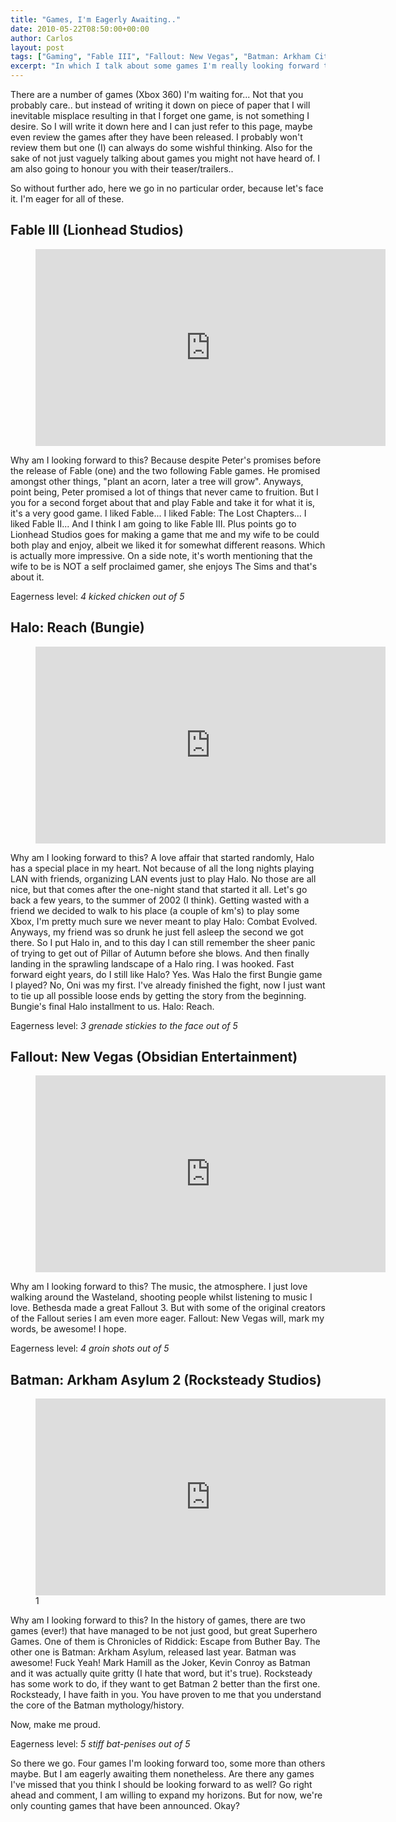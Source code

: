 ```yaml
---
title: "Games, I'm Eagerly Awaiting.."
date: 2010-05-22T08:50:00+00:00
author: Carlos
layout: post
tags: ["Gaming", "Fable III", "Fallout: New Vegas", "Batman: Arkham City", "Halo: Reach"]
excerpt: "In which I talk about some games I'm really looking forward to."
---
```

There are a number of games (Xbox 360) I'm waiting for... Not that you probably care.. but instead of writing it down on piece of paper that I will inevitable misplace resulting in that I forget one game, is not something I desire. So I will write it down here and I can just refer to this page, maybe even review the games after they have been released. I probably won't review them but one (I) can always do some wishful thinking. Also for the sake of not just vaguely talking about games you might not have heard of. I am also going to honour you with their teaser/trailers..

So without further ado, here we go in no particular order, because let's face it. I'm eager for all of these.

## Fable III (Lionhead Studios)

<figure class="media-video">
    <iframe width="560" height="315" src="https://www.youtube.com/embed/MiSPNCbz0ak" frameborder="0" allowfullscreen></iframe>
</figure>

Why am I looking forward to this? Because despite Peter's promises before the release of Fable (one) and the two following Fable games. He promised amongst other things, "plant an acorn, later a tree will grow". Anyways, point being, Peter promised a lot of things that never came to fruition. But I you for a second forget about that and play Fable and take it for what it is, it's a very good game. I liked Fable... I liked Fable: The Lost Chapters... I liked Fable II... And I think I am going to like Fable III. Plus points go to Lionhead Studios goes for making a game that me and my wife to be could both play and enjoy, albeit we liked it for somewhat different reasons. Which is actually more impressive. On a side note, it's worth mentioning that the wife to be is NOT a self proclaimed gamer, she enjoys The Sims and that's about it.
    
Eagerness level: *4 kicked chicken out of 5*

## Halo: Reach (Bungie)

<figure class="media-video">
    <iframe width="560" height="315" src="https://www.youtube.com/embed/3j5sA7n1-u0" frameborder="0" allowfullscreen></iframe>
</figure>

Why am I looking forward to this? A love affair that started randomly, Halo has a special place in my heart. Not because of all the long nights playing LAN with friends, organizing LAN events just to play Halo. No those are all nice, but that comes after the one-night stand that started it all. Let's go back a few years, to the summer of 2002 (I think). Getting wasted with a friend we decided to walk to his place (a couple of km's) to play some Xbox, I'm pretty much sure we never meant to play Halo: Combat Evolved. Anyways, my friend was so drunk he just fell asleep the second we got there. So I put Halo in, and to this day I can still remember the sheer panic of trying to get out of Pillar of Autumn before she blows. And then finally landing in the sprawling landscape of a Halo ring. I was hooked. Fast forward eight years, do I still like Halo? Yes. Was Halo the first Bungie game I played? No, Oni was my first. I've already finished the fight, now I just want to tie up all possible loose ends by getting the story from the beginning. Bungie's final Halo installment to us. Halo: Reach.

Eagerness level: *3 grenade stickies to the face out of 5*

## Fallout: New Vegas (Obsidian Entertainment)

<figure class="media-video">
    <iframe width="560" height="315" src="https://www.youtube.com/embed/epFupigyIN8" frameborder="0" allowfullscreen></iframe>
</figure>

Why am I looking forward to this? The music, the atmosphere. I just love walking around the Wasteland, shooting people whilst listening to music I love. Bethesda made a great Fallout 3. But with some of the original creators of the Fallout series I am even more eager. Fallout: New Vegas will, mark my words, be awesome! I hope.

Eagerness level: *4 groin shots out of 5*

## Batman: Arkham Asylum 2 (Rocksteady Studios)

<figure class="media-video">
    <iframe width="560" height="315" src="https://www.youtube.com/embed/W73_hcyc6Dg" frameborder="0" allowfullscreen></iframe>1
</figure>

Why am I looking forward to this? In the history of games, there are two games (ever!) that have managed to be not just good, but great Superhero Games. One of them is Chronicles of Riddick: Escape from Buther Bay. The other one is Batman: Arkham Asylum, released last year. Batman was awesome! Fuck Yeah! Mark Hamill as the Joker, Kevin Conroy as Batman and it was actually quite gritty (I hate that word, but it's true). Rocksteady has some work to do, if they want to get Batman 2 better than the first one. Rocksteady, I have faith in you. You have proven to me that you understand the core of the Batman mythology/history.

Now, make me proud.

Eagerness level: *5 stiff bat-penises out of 5*

So there we go. Four games I'm looking forward too, some more than others maybe. But I am eagerly awaiting them nonetheless. Are there any games I've missed that you think I should be looking forward to as well? Go right ahead and comment, I am willing to expand my horizons. But for now, we're only counting games that have been announced. Okay?